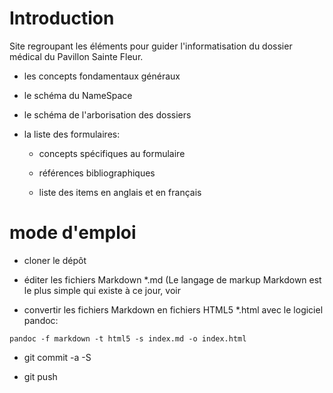 # Introduction

Site regroupant les éléments pour guider l'informatisation du dossier médical du Pavillon Sainte Fleur.

  * les concepts fondamentaux généraux

  * le schéma du NameSpace

  * le schéma de l'arborisation des dossiers
  
  * la liste des formulaires:
  
    * concepts spécifiques au formulaire

    * références bibliographiques 
 
    * liste des items en anglais et en français

# mode d'emploi

  * cloner le dépôt

  * éditer les fichiers Markdown \*.md (Le langage de markup Markdown est le plus simple qui existe à ce jour, voir

  * convertir les fichiers Markdown en fichiers HTML5 \*.html avec le logiciel pandoc:

`pandoc -f markdown -t html5 -s index.md -o index.html`

  * git commit -a -S

  * git push
